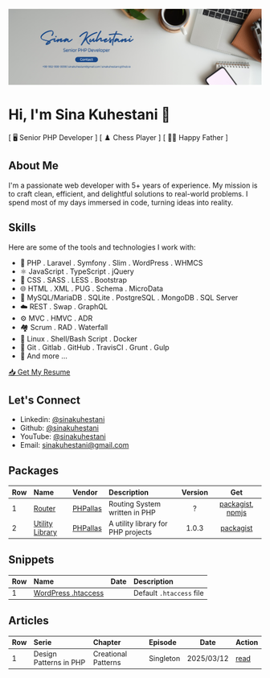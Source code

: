 [![Tux, the Linux mascot](banner.png)](https://linkedin.com/in/sina-kuhestani/)
# Hi, I'm Sina Kuhestani 👋

[ 🖥️ Senior PHP Developer ] [ ♟️ Chess Player ] [ 👨‍🍼 Happy Father ]


## About Me

I'm a passionate web developer with 5+ years of experience. My mission is to craft clean, efficient, and delightful solutions to real-world problems. I spend most of my days immersed in code, turning ideas into reality.

## Skills

Here are some of the tools and technologies I work with:

* 🐘 PHP . Laravel . Symfony . Slim . WordPress . WHMCS
* ⚛️ JavaScript . TypeScript . jQuery
* 🎨 CSS . SASS . LESS . Bootstrap
* 🌐 HTML . XML . PUG . Schema . MicroData
* 🐬 MySQL/MariaDB . SQLite . PostgreSQL . MongoDB . SQL Server
* ☁️ REST . Swap . GraphQL
* ⚙️ MVC . HMVC . ADR
* 🏘️ Scrum . RAD . Waterfall
* 🐧 Linux . Shell/Bash Script . Docker
* 🐙 Git . Gitlab . GitHub . TravisCI . Grunt . Gulp
* 📃 And more ...

[📥 Get My Resume](https://github.com/sinakuhestani/sinakuhestani/blob/main/RESUME.md)

## Let's Connect

* Linkedin: [@sinakuhestani](https://linkedin.com/in/sina-kuhestani)
* Github: [@sinakuhestani](https://github.com/sinakuhestani)
* YouTube: [@sinakuhestani](https://youtube.com/sinakuhestani)
* Email: [sinakuhestani@gmail.com](mailto:sinakuhestani@gmail.com)


## Packages

|Row|Name|Vendor|Description|Version|Get|
|:----|:----|:----|:----|:----:|:---:|
|1|[Router](https://github.com/PHPallas/Router/)|[PHPallas](https://github.com/PHPallas)|Routing System written in PHP|?|[packagist](), [npmjs]()|
|2|[Utility Library](https://github.com/PHPallas/Utilities)|[PHPallas](https://github.com/PHPallas)|A utility library for PHP projects|1.0.3|[packagist](https://packagist.org/packages/phpallas/utilities)|

## Snippets

|Row|Name|Date|Description|
|:----|:----|:----|:-----|
|1|[WordPress .htaccess](https://gist.github.com/sinakuhestani/3048a98deccaab669fd9f3442ad5acef/)||Default `.htaccess` file|

## Articles

|Row  |Serie|Chapter|Episode|Date|Action|
|:----|:-----|:------|:-----|:-----:|:-----|
|1    |Design Patterns in PHP|Creational Patterns|Singleton|2025/03/12|[read](https://github.com/sinakuhestani/sinakuhestani/blob/main/Design%20Patterns/Singleton.md)|
